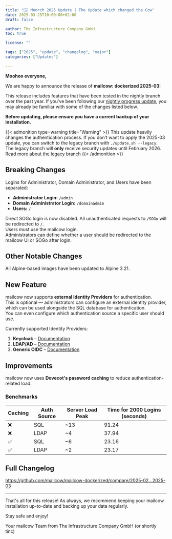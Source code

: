 ```yaml
---
title: "💮🐮 Moorch 2025 Update | The Update which changed the Cow"
date: 2025-03-25T10:00:00+02:00
draft: false

author: The Infrastructure Company GmbH
toc: true

license: ""

tags: ["2025", "update", "changelog", "major"]
categories: ["Updates"]

---
```


**Moohoo everyone,**

We are happy to announce the release of **mailcow: dockerized 2025-03**!

This release includes features that have been tested in the nightly branch over the past year. If you’ve been following our [nightly progress update](https://mailcow.email/posts/2025/nightly-progress/), you may already be familiar with some of the changes listed below.

**Before updating, please ensure you have a current backup of your installation.**

{{< admonition type=warning title="Warning" >}}
This update heavily changes the authentication process. If you don’t want to apply the 2025-03 update, you can switch to the legacy branch with `./update.sh --legacy`.  
The legacy branch will **only** receive security updates until February 2026.  
[Read more about the legacy branch](https://docs.mailcow.email/maintenance/update/#update-variants)
{{< /admonition >}}

## Breaking Changes

Logins for Administrator, Domain Administrator, and Users have been separated:

- **Administrator Login:** `/admin`  
- **Domain Administrator Login:** `/domainadmin`  
- **Users:** `/`

Direct SOGo login is now disabled. All unauthenticated requests to `/SOGo` will be redirected to `/`.  
Users must use the mailcow login.  
Administrators can define whether a user should be redirected to the mailcow UI or SOGo after login.

## Other Notable Changes

All Alpine-based images have been updated to Alpine 3.21.

## New Feature

mailcow now supports **external Identity Providers** for authentication.  
This is optional — administrators can configure an external identity provider, which can be used alongside the SQL database for authentication.  
You can even configure which authentication source a specific user should use.

Currently supported Identity Providers:

1. **Keycloak** – [Documentation](https://docs.mailcow.email/manual-guides/mailcow-UI/u_e-mailcow_ui-keycloak/)  
2. **LDAP/AD** – [Documentation](https://docs.mailcow.email/manual-guides/mailcow-UI/u_e-mailcow_ui-ldap/)  
3. **Generic OIDC** – [Documentation](https://docs.mailcow.email/manual-guides/mailcow-UI/u_e-mailcow_ui-generic-oidc/)

## Improvements

mailcow now uses **Dovecot's password caching** to reduce authentication-related load.

### Benchmarks

| Caching | Auth Source | Server Load Peak | Time for 2000 Logins (seconds) |
|---------|-------------|------------------|-------------------------------|
| ❌      | SQL         | ~13              | 91.24                         |
| ❌      | LDAP        | ~4               | 37.94                         |
| ✅      | SQL         | ~6               | 23.16                         |
| ✅      | LDAP        | ~2               | 23.17                         |

## Full Changelog
https://github.com/mailcow/mailcow-dockerized/compare/2025-02...2025-03

---


That's all for this release! As always, we recommend keeping your mailcow installation up-to-date and backing up your data regularly.

Stay safe and enjoy!

Your mailcow Team from The Infrastructure Company GmbH (or shortly tinc)
